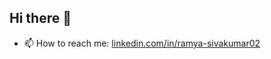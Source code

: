 ## Hi there 👋
  - 📫 How to reach me: [linkedin.com/in/ramya-sivakumar02](https://www.linkedin.com/in/ramya-sivakumar02/)
<!--
**Ramya-Sivakumar02/Ramya-Sivakumar02** is a ✨ _special_ ✨ repository because its `README.md` (this file) appears on your GitHub profile.

Here are some ideas to get you started:

- 🔭 I’m currently working on ...
- 🌱 I’m currently learning ...
- 👯 I’m looking to collaborate on ...
- 🤔 I’m looking for help with ...
- 💬 Ask me about ...
- 📫 How to reach me: ...
- 😄 Pronouns: ...
- ⚡ Fun fact: ...
-->
